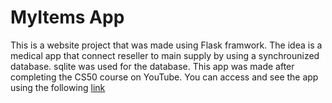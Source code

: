 # MyItems App

This is a website project that was made using Flask framwork. The idea is a medical app that connect reseller to main supply by using a synchrounized database. 
sqlite was used for the database. This app was made after completing the CS50 course on YouTube.
You can access and see the app using the following [link]([www.google.com](https://mhr8.pythonanywhere.com/))
